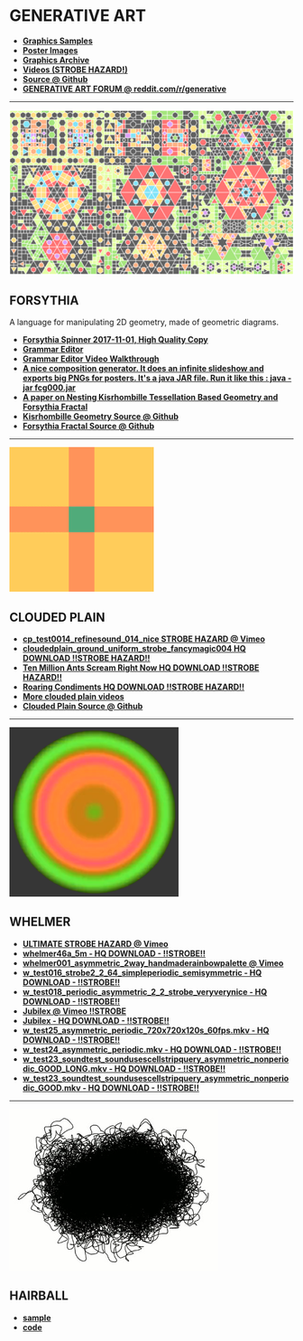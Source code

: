 # GENERATIVE ART

+ **[Graphics Samples](http://www.fleen.org/samples)**
+ **[Poster Images](http://www.fleen.org/poster-images)**
+ **[Graphics Archive](https://github.com/johnalexandergreene/FleenGraphics)**
+ **[Videos (STROBE HAZARD!)](https://vimeo.com/user50769355/videos)**
+ **[Source @ Github](https://github.com/johnalexandergreene)**
+ **[GENERATIVE ART FORUM @ reddit.com/r/generative](http://reddit.com/r/generative)**

---

![](pix/i12.png)

## FORSYTHIA

A language for manipulating 2D geometry, made of geometric diagrams.

+ **[Forsythia Spinner 2017-11-01, High Quality Copy](https://www.dropbox.com/s/mhea9k58km466ic/forsythiaspinner_2017_11_01_720p_30fps.mp4?dl=1)**
+ **[Grammar Editor](https://github.com/johnalexandergreene/Forsythia/tree/master/app/grammarEditor)**
+ **[Grammar Editor Video Walkthrough](https://github.com/johnalexandergreene/Forsythia/raw/master/app/grammarEditor/bin/grammareditorwalkthrough_2017_05_12_how_to_make_a_simple_grammar.ogv)**
+ **[A nice composition generator. It does an infinite slideshow and exports big PNGs for posters. It's a java JAR file. Run it like this : java -jar fcg000.jar](https://www.dropbox.com/s/u9tjljx4wlh1nru/fcg000.jar?dl=1)**
+ **[A paper on Nesting Kisrhombille Tessellation Based Geometry and Forsythia Fractal](https://github.com/johnalexandergreene/Geom_Kisrhombille/blob/master/README.md)**
+ **[Kisrhombille Geometry Source @ Github](https://github.com/johnalexandergreene/Geom_Kisrhombille)**
+ **[Forsythia Fractal Source @ Github](https://github.com/johnalexandergreene/Forsythia)**

---

![](pix/cloudedplainicon_1.png)

## CLOUDED PLAIN

+ **[cp_test0014_refinesound_014_nice STROBE HAZARD @ Vimeo](https://vimeo.com/312196135)**
+ **[cloudedplain_ground_uniform_strobe_fancymagic004 HQ DOWNLOAD !!STROBE HAZARD!!](https://www.dropbox.com/s/ak3lqzlaxj5ngwq/002_720p_squaresweeper_roaring_condiments_evenniceraudio.mkv?dl=1)**
+ **[Ten Million Ants Scream Right Now HQ DOWNLOAD !!STROBE HAZARD!!](https://www.dropbox.com/s/4e8zhaur4h3i16c/720p_boxsweeper_ten_million_ants_scream_right_now.mkv?dl=1)**
+ **[Roaring Condiments HQ DOWNLOAD !!STROBE HAZARD!!](https://www.dropbox.com/s/ak3lqzlaxj5ngwq/002_720p_squaresweeper_roaring_condiments_evenniceraudio.mkv?dl=1)**
+ **[More clouded plain videos](https://vimeo.com/user50769355/videos)**
+ **[Clouded Plain Source @ Github](https://github.com/johnalexandergreene/CloudedPlain)**

---

![](pix/asdasd.png)

## WHELMER

+ **[ULTIMATE STROBE HAZARD @ Vimeo](https://vimeo.com/308956882)**
+ **[whelmer46a_5m - HQ DOWNLOAD - !!STROBE!!](https://www.dropbox.com/s/6t9skr0ua4le5ma/whelmer46a_5m.mkv?dl=1)**
+ **[whelmer001_asymmetric_2way_handmaderainbowpalette @ Vimeo](https://vimeo.com/303935285)**
+ **[w_test016_strobe2_2_64_simpleperiodic_semisymmetric - HQ DOWNLOAD - !!STROBE!!](https://www.dropbox.com/s/80dzvb0e6x0t481/w_test016_strobe2_2_64_simpleperiodic_semisymmetric.mkv?dl=1)**
+ **[w_test018_periodic_asymmetric_2_2_strobe_veryverynice - HQ DOWNLOAD - !!STROBE!!](https://www.dropbox.com/s/gwbbf5c7rql737j/w_test018_periodic_asymmetric_2_2_strobe_veryverynice.mkv?dl=1)**
+ **[Jubilex @ Vimeo !!STROBE](https://vimeo.com/305281293)**
+ **[Jubilex - HQ DOWNLOAD - !!STROBE!!](https://www.dropbox.com/s/g1gi545lsywb4vf/w_test21_moreprimitivesound_jubilex.mkv?dl=1)**
+ **[w_test25_asymmetric_periodic_720x720x120s_60fps.mkv - HQ DOWNLOAD - !!STROBE!!](https://www.dropbox.com/s/crkp35iltsec3bj/w_test25_asymmetric_periodic_720x720x120s_60fps.mkv?dl=1)**
+ **[w_test24_asymmetric_periodic.mkv - HQ DOWNLOAD - !!STROBE!!](https://www.dropbox.com/s/9sxutjalka76isf/w_test24_asymmetric_periodic.mkv?dl=1)**
+ **[w_test23_soundtest_soundusescellstripquery_asymmetric_nonperiodic_GOOD_LONG.mkv - HQ DOWNLOAD - !!STROBE!!](https://www.dropbox.com/s/57ol43ws5f5vuor/w_test23_soundtest_soundusescellstripquery_asymmetric_nonperiodic_GOOD_LONG.mkv?dl=1)**
+ **[w_test23_soundtest_soundusescellstripquery_asymmetric_nonperiodic_GOOD.mkv - HQ DOWNLOAD - !!STROBE!!](https://www.dropbox.com/s/7ywg8y0wpmvt0ki/w_test23_soundtest_soundusescellstripquery_asymmetric_nonperiodic_GOOD.mkv?dl=1)**


---

![](pix/hairball.jpg)

## HAIRBALL

+ **[sample](https://www.dropbox.com/s/fhx5m7kh9akeuxb/writhingchoad_small.gif?dl=1)**
+ **[code](https://github.com/johnalexandergreene/Bread/tree/master/app/hairball)**


